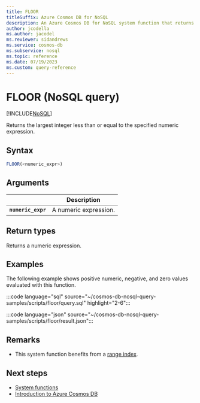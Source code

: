 ```yaml
---
title: FLOOR
titleSuffix: Azure Cosmos DB for NoSQL
description: An Azure Cosmos DB for NoSQL system function that returns return the largest integer less than or equal to the specified numeric expression
author: jcodella
ms.author: jacodel
ms.reviewer: sidandrews
ms.service: cosmos-db
ms.subservice: nosql
ms.topic: reference
ms.date: 07/19/2023
ms.custom: query-reference
---
```


# FLOOR (NoSQL query)

[!INCLUDE[NoSQL](../../includes/appliesto-nosql.md)]

Returns the largest integer less than or equal to the specified numeric expression.  
  
## Syntax
  
```sql
FLOOR(<numeric_expr>)  
```

## Arguments

| | Description |
| --- | --- |
| **`numeric_expr`** | A numeric expression. |

## Return types

Returns a numeric expression.  
  
## Examples

The following example shows positive numeric, negative, and zero values evaluated with this function.  

:::code language="sql" source="~/cosmos-db-nosql-query-samples/scripts/floor/query.sql" highlight="2-6":::  

:::code language="json" source="~/cosmos-db-nosql-query-samples/scripts/floor/result.json":::

## Remarks

- This system function benefits from a [range index](../../index-policy.md#includeexclude-strategy).

## Next steps

- [System functions](system-functions.yml)
- [Introduction to Azure Cosmos DB](../../introduction.md)
